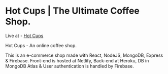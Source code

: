 # Hot Cups | The Ultimate Coffee Shop.

Live at - [Hot Cups](https://hot-cups.netlify.app/)


Hot Cups - An online coffee shop. 

This is an e-commerce shop made with React, NodeJS, MongoDB, Express & Firebase. 
Front-end is hosted at Netlify, Back-end at Heroku, DB in MongoDB Atlas & User authentication is handled by Firebase.

